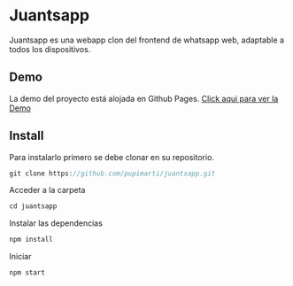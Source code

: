 # Juantsapp
Juantsapp es una webapp clon del frontend de whatsapp web, adaptable a todos los dispositivos.

## Demo 
La demo del proyecto está alojada en Github Pages. [Click aqui para ver la Demo](https://pupimarti.github.io/juantsapp/#/)

## Install
Para instalarlo primero se debe clonar en su repositorio.

```javascript
git clone https://github.com/pupimarti/juantsapp.git
```
Acceder a la carpeta
```javascript
cd juantsapp
```
Instalar las dependencias
```javascript
npm install
```
Iniciar
```javascript
npm start
```
